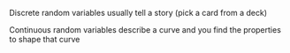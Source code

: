 

Discrete random variables usually tell a story (pick a card from a deck)

Continuous random variables describe a curve and you find the properties to shape that curve